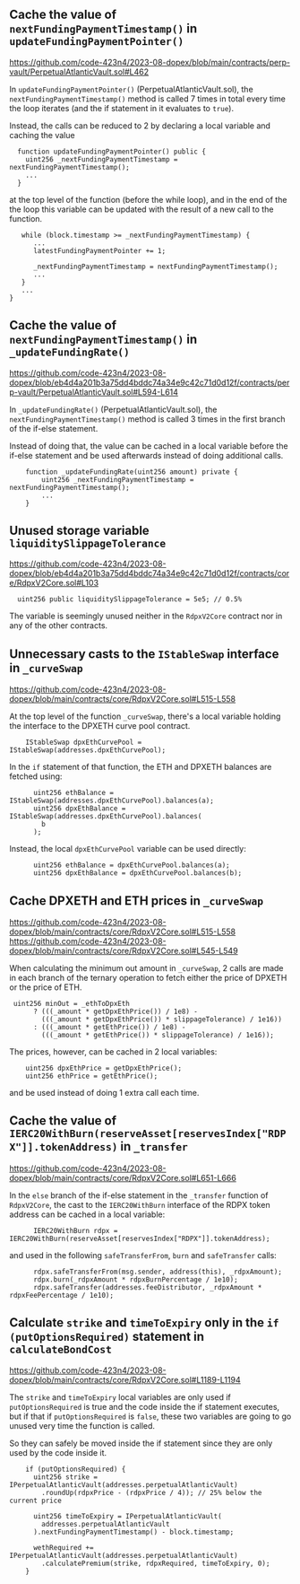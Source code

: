 ## Cache the value of `nextFundingPaymentTimestamp()` in `updateFundingPaymentPointer()`

https://github.com/code-423n4/2023-08-dopex/blob/main/contracts/perp-vault/PerpetualAtlanticVault.sol#L462

In `updateFundingPaymentPointer()` (PerpetualAtlanticVault.sol), the `nextFundingPaymentTimestamp()` method is called 7 times in total every time the loop iterates (and the if statement in it evaluates to `true`).

Instead, the calls can be reduced to 2 by declaring a local variable and caching the value

```solidity
  function updateFundingPaymentPointer() public {
    uint256 _nextFundingPaymentTimestamp = nextFundingPaymentTimestamp();
    ...
  }
```

at the top level of the function (before the while loop), and in the end of the the loop this variable can be updated with the result of a new call to the function.

```solidity
   while (block.timestamp >= _nextFundingPaymentTimestamp) {
      ...
      latestFundingPaymentPointer += 1;

      _nextFundingPaymentTimestamp = nextFundingPaymentTimestamp();
      ...
   }
   ...
}
```


## Cache the value of `nextFundingPaymentTimestamp()` in `_updateFundingRate()`

https://github.com/code-423n4/2023-08-dopex/blob/eb4d4a201b3a75dd4bddc74a34e9c42c71d0d12f/contracts/perp-vault/PerpetualAtlanticVault.sol#L594-L614

In `_updateFundingRate()` (PerpetualAtlanticVault.sol), the `nextFundingPaymentTimestamp()` method is called 3 times in the first branch of the if-else statement. 

Instead of doing that, the value can be cached in a local variable before the if-else statement and be used afterwards instead of doing additional calls.

```solidity
    function _updateFundingRate(uint256 amount) private {
        uint256 _nextFundingPaymentTimestamp = nextFundingPaymentTimestamp();
        ...
    }
```

## Unused storage variable `liquiditySlippageTolerance`

https://github.com/code-423n4/2023-08-dopex/blob/eb4d4a201b3a75dd4bddc74a34e9c42c71d0d12f/contracts/core/RdpxV2Core.sol#L103

```solidity
  uint256 public liquiditySlippageTolerance = 5e5; // 0.5%
```

The variable is seemingly unused neither in the `RdpxV2Core` contract nor in any of the other contracts.

## Unnecessary casts to the `IStableSwap` interface in `_curveSwap`

https://github.com/code-423n4/2023-08-dopex/blob/main/contracts/core/RdpxV2Core.sol#L515-L558

At the top level of the function `_curveSwap`, there's a local variable holding the interface to the DPXETH curve pool contract.

```solidity
    IStableSwap dpxEthCurvePool = IStableSwap(addresses.dpxEthCurvePool);
```

In the `if` statement of that function, the ETH and DPXETH balances are fetched using:

```solidity
      uint256 ethBalance = IStableSwap(addresses.dpxEthCurvePool).balances(a);
      uint256 dpxEthBalance = IStableSwap(addresses.dpxEthCurvePool).balances(
        b
      );
```

Instead, the local `dpxEthCurvePool` variable can be used directly:

```solidity
      uint256 ethBalance = dpxEthCurvePool.balances(a);
      uint256 dpxEthBalance = dpxEthCurvePool.balances(b);
```

## Cache DPXETH and ETH prices in `_curveSwap`

https://github.com/code-423n4/2023-08-dopex/blob/main/contracts/core/RdpxV2Core.sol#L515-L558
https://github.com/code-423n4/2023-08-dopex/blob/main/contracts/core/RdpxV2Core.sol#L545-L549

When calculating the minimum out amount in `_curveSwap`, 2 calls are made in each branch of the ternary operation to fetch either the price of DPXETH or the price of ETH.

```solidity
 uint256 minOut = _ethToDpxEth
      ? (((_amount * getDpxEthPrice()) / 1e8) -
        (((_amount * getDpxEthPrice()) * slippageTolerance) / 1e16))
      : (((_amount * getEthPrice()) / 1e8) -
        (((_amount * getEthPrice()) * slippageTolerance) / 1e16));
```

The prices, however, can be cached in 2 local variables:

```solidity
    uint256 dpxEthPrice = getDpxEthPrice();
    uint256 ethPrice = getEthPrice();
```

and be used instead of doing 1 extra call each time.

## Cache the value of `IERC20WithBurn(reserveAsset[reservesIndex["RDPX"]].tokenAddress)` in `_transfer`

https://github.com/code-423n4/2023-08-dopex/blob/main/contracts/core/RdpxV2Core.sol#L651-L666

In the `else` branch of the if-else statement in the `_transfer` function of `RdpxV2Core`, the cast to the `IERC20WithBurn` interface of the RDPX token address can be cached in a local variable:

```solidity
      IERC20WithBurn rdpx = IERC20WithBurn(reserveAsset[reservesIndex["RDPX"]].tokenAddress);
```

and used in the following `safeTransferFrom`, `burn` and `safeTransfer` calls:

```solidity
      rdpx.safeTransferFrom(msg.sender, address(this), _rdpxAmount);
      rdpx.burn(_rdpxAmount * rdpxBurnPercentage / 1e10);
      rdpx.safeTransfer(addresses.feeDistributor, _rdpxAmount * rdpxFeePercentage / 1e10);
``` 

## Calculate `strike` and `timeToExpiry` only in the `if (putOptionsRequired)` statement in `calculateBondCost`

https://github.com/code-423n4/2023-08-dopex/blob/main/contracts/core/RdpxV2Core.sol#L1189-L1194

The `strike` and `timeToExpiry` local variables are only used if `putOptionsRequired` is true and the code inside the if statement executes, but if that if `putOptionsRequired` is `false`, these two variables are going to go unused very time the function is called.

So they can safely be moved inside the if statement since they are only used by the code inside it.

```soldity
    if (putOptionsRequired) {
      uint256 strike = IPerpetualAtlanticVault(addresses.perpetualAtlanticVault)
        .roundUp(rdpxPrice - (rdpxPrice / 4)); // 25% below the current price

      uint256 timeToExpiry = IPerpetualAtlanticVault(
        addresses.perpetualAtlanticVault
      ).nextFundingPaymentTimestamp() - block.timestamp;

      wethRequired += IPerpetualAtlanticVault(addresses.perpetualAtlanticVault)
        .calculatePremium(strike, rdpxRequired, timeToExpiry, 0);
    }
```
